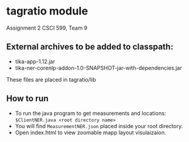 # tagratio module
Assignment 2 CSCI 599, Team 9

## External archives to be added to classpath:
* tika-app-1.12.jar
* tika-ner-corenlp-addon-1.0-SNAPSHOT-jar-with-dependencies.jar

These files are placed in tagratio/lib

## How to run
* To run the java program to get measurements and locations: `$ClientNER.java <root directory name>`
* You will find `MeasurementNER.json` placed inside your root directory. 
* Open index.html to view zoomable mapp layout visulaizaion.


